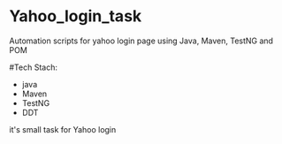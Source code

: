 # Yahoo_login_task
Automation scripts for yahoo login page using Java, Maven, TestNG and POM


#Tech Stach:
- java
- Maven
- TestNG
- DDT

it's small task for Yahoo login
